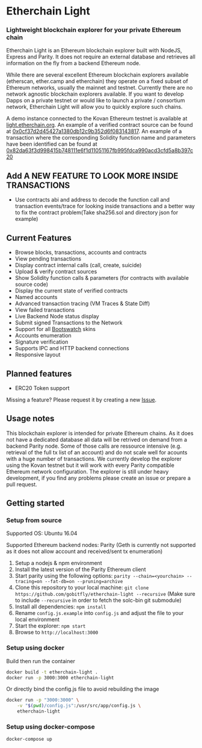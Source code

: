 # Etherchain Light
### Lightweight blockchain explorer for your private Ethereum chain

Etherchain Light is an Ethereum blockchain explorer built with NodeJS, Express and Parity. It does not require an external database and retrieves all information on the fly from a backend Ethereum node.

While there are several excellent Ethereum blockchain explorers available (etherscan, ether.camp and etherchain) they operate on a fixed subset of Ethereum networks, usually the mainnet and testnet. Currently there are no network agnostic blockchain explorers available. If you want to develop Dapps on a private testnet or would like to launch a private / consortium network, Etherchain Light will allow you to quickly explore such chains.

A demo instance connected to the Kovan Ethereum testnet is available at [light.etherchain.org](http://light.etherchain.org). An example of a verified contract source can be found at [0x0cf37d2d45427a1380db12c9b352d6f083143817](https://light.etherchain.org/account/0x0cf37d2d45427a1380db12c9b352d6f083143817). An example of a transaction where the corresponding Solidity function name and parameters have been identified can be found at [0x82da63f3d998415b748111e6f1d11051167fb995fdca990acd3cfd5a8b397c20](https://light.etherchain.org/tx/0x82da63f3d998415b748111e6f1d11051167fb995fdca990acd3cfd5a8b397c20)

## Add A NEW FEATURE TO LOOK MORE INSIDE TRANSACTIONS
* Use contracts abi and address to decode the function call and transaction events/trace for looking inside transactions and a better way to fix the contract problem(Take sha256.sol and directory json for example)

## Current Features
* Browse blocks, transactions, accounts and contracts
* View pending transactions
* Display contract internal calls (call, create, suicide)
* Upload & verify contract sources
* Show Solidity function calls & parameters (for contracts with available source code)
* Display the current state of verified contracts
* Named accounts
* Advanced transaction tracing (VM Traces & State Diff)
* View failed transactions
* Live Backend Node status display
* Submit signed Transactions to the Network
* Support for all [Bootswatch](https://bootswatch.com/) skins
* Accounts enumeration
* Signature verification
* Supports IPC and HTTP backend connections
* Responsive layout

## Planned features
* ERC20 Token support

Missing a feature? Please request it by creating a new [Issue](https://github.com/gobitfly/etherchain-light/issues).

## Usage notes
This blockchain explorer is intended for private Ethereum chains. As it does not have a dedicated database all data will be retrived on demand from a backend Parity node. Some of those calls are ressource intensive (e.g. retrieval of the full tx list of an account) and do not scale well for acounts with a huge number of transactions. We currently develop the explorer using the Kovan testnet but it will work with every Parity compatible Ethereum network configuration. The explorer is still under heavy development, if you find any problems please create an issue or prepare a pull request.

## Getting started

### Setup from source

Supported OS: Ubuntu 16.04

Supported Ethereum backend nodes: Parity (Geth is currently not supported as it does not allow account and received/sent tx enumeration)

1. Setup a nodejs & npm environment
2. Install the latest version of the Parity Ethereum client
3. Start parity using the following options: `parity --chain=<yourchain> --tracing=on --fat-db=on --pruning=archive`
4. Clone this repository to your local machine: `git clone https://github.com/gobitfly/etherchain-light --recursive` (Make sure to include `--recursive` in order to fetch the solc-bin git submodule)
5. Install all dependencies: `npm install`
6. Rename `config.js.example` into `config.js` and adjust the file to your local environment
7. Start the explorer: `npm start`
8. Browse to `http://localhost:3000`

### Setup using docker

Build then run the container
```bash
docker build -t etherchain-light .
docker run -p 3000:3000 etherchain-light
```

Or directly bind the config.js file to avoid rebuilding the image
```bash
docker run -p "3000:3000" \
    -v "$(pwd)/config.js":/usr/src/app/config.js \
    etherchain-light
```

### Setup using docker-compose

```bash
docker-compose up
```
